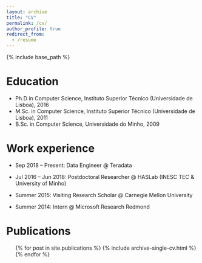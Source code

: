 ```yaml
---
layout: archive
title: "CV"
permalink: /cv/
author_profile: true
redirect_from:
  - /resume
---
```


{% include base_path %}

Education
======
* Ph.D in Computer Science, Instituto Superior Técnico (Universidade de Lisboa), 2016
* M.Sc. in Computer Science, Instituto Superior Técnico (Universidade de Lisboa), 2011
* B.Sc. in Computer Science, Universidade do Minho, 2009


Work experience
======
* Sep 2018 – Present: Data Engineer @ Teradata
 
* Jul 2016 – Jun 2018: Postdoctoral Researcher @ HASLab (INESC TEC & University of Minho)

* Summer 2015: Visiting Research Scholar @ Carnegie Mellon University

* Summer 2014: Intern @ Microsoft Research Redmond


Publications
======
  <ul>{% for post in site.publications %}
    {% include archive-single-cv.html %}
  {% endfor %}</ul>
  
